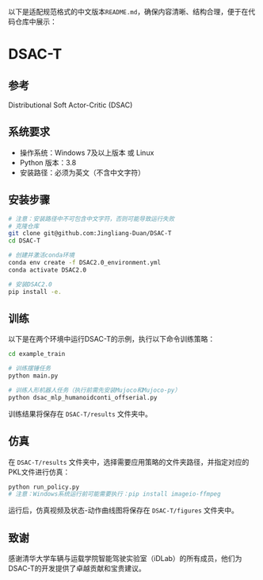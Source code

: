 以下是适配规范格式的中文版本`README.md`，确保内容清晰、结构合理，便于在代码仓库中展示：


# DSAC-T

## 参考
Distributional Soft Actor-Critic (DSAC)

## 系统要求
- 操作系统：Windows 7及以上版本 或 Linux
- Python 版本：3.8
- 安装路径：必须为英文（不含中文字符）


## 安装步骤
```bash
# 注意：安装路径中不可包含中文字符，否则可能导致运行失败
# 克隆仓库
git clone git@github.com:Jingliang-Duan/DSAC-T
cd DSAC-T

# 创建并激活conda环境
conda env create -f DSAC2.0_environment.yml
conda activate DSAC2.0

# 安装DSAC2.0
pip install -e.
```


## 训练
以下是在两个环境中运行DSAC-T的示例，执行以下命令训练策略：

```bash
cd example_train

# 训练摆锤任务
python main.py

# 训练人形机器人任务（执行前需先安装Mujoco和Mujoco-py）
python dsac_mlp_humanoidconti_offserial.py
```

训练结果将保存在 `DSAC-T/results` 文件夹中。


## 仿真
在 `DSAC-T/results` 文件夹中，选择需要应用策略的文件夹路径，并指定对应的PKL文件进行仿真：

```bash
python run_policy.py
# 注意：Windows系统运行前可能需要执行：pip install imageio-ffmpeg
```

运行后，仿真视频及状态-动作曲线图将保存在 `DSAC-T/figures` 文件夹中。


## 致谢
感谢清华大学车辆与运载学院智能驾驶实验室（iDLab）的所有成员，他们为DSAC-T的开发提供了卓越贡献和宝贵建议。
